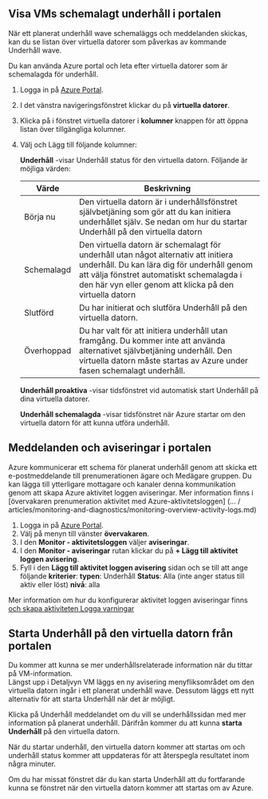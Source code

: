 
## <a name="view-vms-scheduled-for-maintenance-in-the-portal"></a>Visa VMs schemalagt underhåll i portalen

När ett planerat underhåll wave schemaläggs och meddelanden skickas, kan du se listan över virtuella datorer som påverkas av kommande Underhåll wave. 

Du kan använda Azure portal och leta efter virtuella datorer som är schemalagda för underhåll.

1. Logga in på [Azure Portal](https://portal.azure.com).

2. I det vänstra navigeringsfönstret klickar du på **virtuella datorer**.

3. Klicka på i fönstret virtuella datorer i **kolumner** knappen för att öppna listan över tillgängliga kolumner.

4. Välj och Lägg till följande kolumner:

   **Underhåll** -visar Underhåll status för den virtuella datorn. Följande är möjliga värden:
      
      | Värde | Beskrivning |
      |-------|-------------|
      | Börja nu | Den virtuella datorn är i underhållsfönstret självbetjäning som gör att du kan initiera underhållet själv. Se nedan om hur du startar Underhåll på den virtuella datorn | 
      | Schemalagd | Den virtuella datorn är schemalagt för underhåll utan något alternativ att initiera underhåll. Du kan lära dig för underhåll genom att välja fönstret automatiskt schemalagda i den här vyn eller genom att klicka på den virtuella datorn | 
      | Slutförd | Du har initierat och slutföra Underhåll på den virtuella datorn. | 
      | Överhoppad| Du har valt för att initiera underhåll utan framgång. Du kommer inte att använda alternativet självbetjäning underhåll. Den virtuella datorn måste startas av Azure under fasen schemalagt underhåll. | 

   **Underhåll proaktiva** -visar tidsfönstret vid automatisk start Underhåll på dina virtuella datorer.
   
   **Underhåll schemalagda** -visar tidsfönstret när Azure startar om den virtuella datorn för att kunna utföra underhåll. 




## <a name="notification-and-alerts-in-the-portal"></a>Meddelanden och aviseringar i portalen

Azure kommunicerar ett schema för planerat underhåll genom att skicka ett e-postmeddelande till prenumerationen ägare och Medägare gruppen. Du kan lägga till ytterligare mottagare och kanaler denna kommunikation genom att skapa Azure aktivitet loggen aviseringar. Mer information finns i [övervakaren prenumeration aktivitet med Azure-aktivitetsloggen] (... / articles/monitoring-and-diagnostics/monitoring-overview-activity-logs.md)

1. Logga in på [Azure Portal](https://portal.azure.com).
2. Välj på menyn till vänster **övervakaren**. 
3. I den **Monitor - aktivitetsloggen** väljer **aviseringar**.
4. I den **Monitor - aviseringar** rutan klickar du på **+ Lägg till aktivitet loggen avisering**.
5. Fyll i den **Lägg till aktivitet loggen avisering** sidan och se till att ange följande **kriterier**: **typen**: Underhåll **Status**: Alla (inte anger status till aktiv eller löst) **nivå**: alla
    
Mer information om hur du konfigurerar aktivitet loggen aviseringar finns [och skapa aktiviteten Logga varningar](../articles/monitoring-and-diagnostics/monitoring-activity-log-alerts.md)
    
    
## <a name="start-maintenance-on-your-vm-from-the-portal"></a>Starta Underhåll på den virtuella datorn från portalen

Du kommer att kunna se mer underhållsrelaterade information när du tittar på VM-information.  
Längst upp i Detaljvyn VM läggs en ny avisering menyfliksområdet om den virtuella datorn ingår i ett planerat underhåll wave. Dessutom läggs ett nytt alternativ för att starta Underhåll när det är möjligt. 


Klicka på Underhåll meddelandet om du vill se underhållssidan med mer information på planerat underhåll. Därifrån kommer du att kunna **starta Underhåll** på den virtuella datorn.

När du startar underhåll, den virtuella datorn kommer att startas om och underhåll status kommer att uppdateras för att återspegla resultatet inom några minuter.

Om du har missat fönstret där du kan starta Underhåll att du fortfarande kunna se fönstret när den virtuella datorn kommer att startas om av Azure. 
